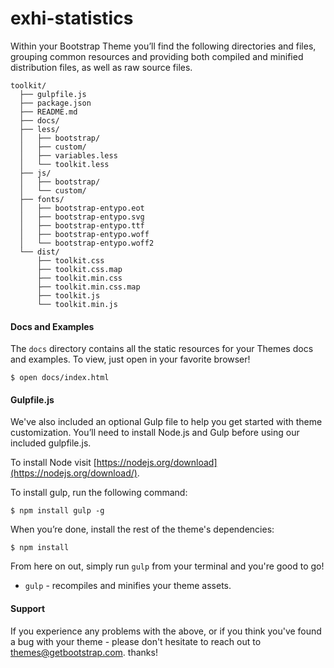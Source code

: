 # exhi-statistics

Within your Bootstrap Theme you’ll find the following directories and files, grouping common resources and providing both compiled and minified distribution files, as well as raw source files.

```
toolkit/
  ├── gulpfile.js
  ├── package.json
  ├── README.md
  ├── docs/
  ├── less/
  │   ├── bootstrap/
  │   ├── custom/
  │   ├── variables.less
  │   └── toolkit.less
  ├── js/
  │   ├── bootstrap/
  │   └── custom/
  ├── fonts/
  │   ├── bootstrap-entypo.eot
  │   ├── bootstrap-entypo.svg
  │   ├── bootstrap-entypo.ttf
  │   ├── bootstrap-entypo.woff
  │   └── bootstrap-entypo.woff2
  └── dist/
      ├── toolkit.css
      ├── toolkit.css.map
      ├── toolkit.min.css
      ├── toolkit.min.css.map
      ├── toolkit.js
      └── toolkit.min.js
```

#### Docs and Examples

The `docs` directory contains all the static resources for your Themes docs and examples. To view, just open in your favorite browser!

```
$ open docs/index.html
```


#### Gulpfile.js

We've also included an optional Gulp file to help you get started with theme customization. You’ll need to install Node.js and Gulp before using our included gulpfile.js.

To install Node visit [https://nodejs.org/download](https://nodejs.org/download/).

To install gulp, run the following command:

```
$ npm install gulp -g
```

When you’re done, install the rest of the theme's dependencies:

```
$ npm install
```

From here on out, simply run `gulp` from your terminal and you're good to go!

+ `gulp` - recompiles and minifies your theme assets.


#### Support

If you experience any problems with the above, or if you think you've found a bug with your theme - please don't hesitate to reach out to themes@getbootstrap.com. thanks!
